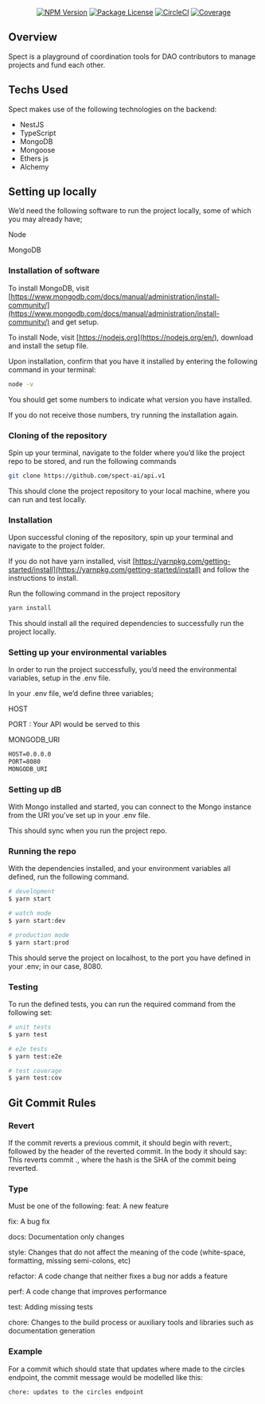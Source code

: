 <p align="center">
      <p align="center">
<a href="https://www.npmjs.com/~nestjscore" target="_blank"><img src="https://img.shields.io/npm/v/@nestjs/core.svg" alt="NPM Version" /></a>
<a href="https://www.npmjs.com/~nestjscore" target="_blank"><img src="https://img.shields.io/npm/l/@nestjs/core.svg" alt="Package License" /></a>
<a href="https://circleci.com/gh/nestjs/nest" target="_blank"><img src="https://img.shields.io/circleci/build/github/nestjs/nest/master" alt="CircleCI" /></a>
<a href="https://coveralls.io/github/nestjs/nest?branch=master" target="_blank"><img src="https://coveralls.io/repos/github/nestjs/nest/badge.svg?branch=master#9" alt="Coverage" /></a>
</p>
  <!--[![Backers on Open Collective](https://opencollective.com/nest/backers/badge.svg)](https://opencollective.com/nest#backer)
  [![Sponsors on Open Collective](https://opencollective.com/nest/sponsors/badge.svg)](https://opencollective.com/nest#sponsor)-->

## Overview

Spect is a playground of coordination tools for DAO contributors to manage projects and fund each other.

## Techs Used

Spect makes use of the following technologies on the backend:

- NestJS
- TypeScript
- MongoDB
- Mongoose
- Ethers js
- Alchemy

## Setting up locally

We’d need the following software to run the project locally, some of which you may already have;

Node

MongoDB

### Installation of software

To install MongoDB, visit [https://www.mongodb.com/docs/manual/administration/install-community/](https://www.mongodb.com/docs/manual/administration/install-community/) and get setup.

To install Node, visit [https://nodejs.org](https://nodejs.org/en/), download and install the setup file.

Upon installation, confirm that you have it installed by entering the following command in your terminal:

```bash
node -v
```

You should get some numbers to indicate what version you have installed.

If you do not receive those numbers, try running the installation again.

### Cloning of the repository

Spin up your terminal, navigate to the folder where you’d like the project repo to be stored, and run the following commands

```bash
git clone https://github.com/spect-ai/api.v1
```

This should clone the project repository to your local machine, where you can run and test locally.

### Installation

Upon successful cloning of the repository, spin up your terminal and navigate to the project folder.

If you do not have yarn installed, visit [https://yarnpkg.com/getting-started/install](https://yarnpkg.com/getting-started/install) and follow the instructions to install.

 Run the following command in the project repository

```bash
yarn install
```

This should install all the required dependencies to successfully run the project locally.

### Setting up your environmental variables

In order to run the project successfully, you’d need the environmental variables, setup in the .env file.

In your .env file, we’d define three variables;

HOST

PORT : Your API would be served to this

MONGODB_URI

```markdown
HOST=0.0.0.0
PORT=8080
MONGODB_URI
```

### Setting up dB

With Mongo installed and started, you can connect to the Mongo instance from the URI you’ve set up in your .env file.

This should sync when you run the project repo.

### Running the repo

With the dependencies installed, and your environment variables all defined, run the following command.

```bash
# development
$ yarn start

# watch mode
$ yarn start:dev

# production mode
$ yarn start:prod
```

This should serve the project on localhost, to the port you have defined in your .env; in our case, 8080.

### Testing

To run the defined tests, you can run the required command from the following set:

```bash
# unit tests
$ yarn test

# e2e tests
$ yarn test:e2e

# test coverage
$ yarn test:cov
```

## Git Commit Rules

### Revert

If the commit reverts a previous commit, it should begin with revert:, followed by the header of the reverted commit. In the body it should say: This reverts commit <hash>., where the hash is the SHA of the commit being reverted.

### Type

Must be one of the following:
feat: A new feature

fix: A bug fix

docs: Documentation only changes

style: Changes that do not affect the meaning of the code (white-space, formatting, missing semi-colons, etc)

refactor: A code change that neither fixes a bug nor adds a feature

perf: A code change that improves performance

test: Adding missing tests

chore: Changes to the build process or auxiliary tools and libraries such as documentation generation

### Example

For a commit which should state that updates where made to the circles endpoint, the commit message would be modelled like this:

```bash
chore: updates to the circles endpoint
```
